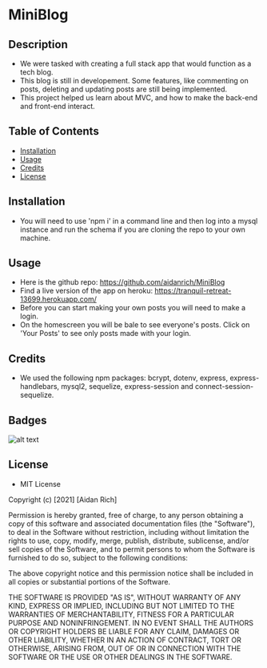 # MiniBlog
## Description
- We were tasked with creating a full stack app that would function as a tech blog.
- This blog is still in developement. Some features, like commenting on posts, deleting and updating posts are still being implemented.
- This project helped us learn about MVC, and how to make the back-end and front-end interact.
## Table of Contents
- [Installation](#installation)
- [Usage](#usage)
- [Credits](#credits)
- [License](#license)
## Installation
- You will need to use 'npm i' in a command line and then log into a mysql instance and run the schema if you are cloning the repo to your own machine.
## Usage
- Here is the github repo: https://github.com/aidanrich/MiniBlog
- Find a live version of the app on heroku: https://tranquil-retreat-13699.herokuapp.com/
- Before you can start making your own posts you will need to make a login.
- On the homescreen you will be bale to see everyone's posts. Click on 'Your Posts' to see only posts made with your login.
   
## Credits
- We used the following npm packages: bcrypt, dotenv, express, express-handlebars, mysql2, sequelize, express-session and connect-session-sequelize.

## Badges
![alt text](https://img.shields.io/badge/Script-JS-brightgreen)

## License
- MIT License

Copyright (c) [2021] [Aidan Rich]

Permission is hereby granted, free of charge, to any person obtaining a copy of this software and associated documentation files (the "Software"), to deal in the Software without restriction, including without limitation the rights to use, copy, modify, merge, publish, distribute, sublicense, and/or sell copies of the Software, and to permit persons to whom the Software is furnished to do so, subject to the following conditions:

The above copyright notice and this permission notice shall be included in all copies or substantial portions of the Software.

THE SOFTWARE IS PROVIDED "AS IS", WITHOUT WARRANTY OF ANY KIND, EXPRESS OR IMPLIED, INCLUDING BUT NOT LIMITED TO THE WARRANTIES OF MERCHANTABILITY, FITNESS FOR A PARTICULAR PURPOSE AND NONINFRINGEMENT. IN NO EVENT SHALL THE AUTHORS OR COPYRIGHT HOLDERS BE LIABLE FOR ANY CLAIM, DAMAGES OR OTHER LIABILITY, WHETHER IN AN ACTION OF CONTRACT, TORT OR OTHERWISE, ARISING FROM, OUT OF OR IN CONNECTION WITH THE SOFTWARE OR THE USE OR OTHER DEALINGS IN THE SOFTWARE.
